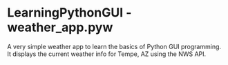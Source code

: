 # LearningPythonGUI - weather_app.pyw
A very simple weather app to learn the
basics of Python GUI programming. It displays the 
current weather info for Tempe, AZ using the NWS API.
